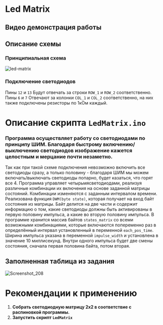 # Led Matrix

## Видео демонстрация работы

## Описание схемы
### Принципиальная схема
![led-matrix](https://github.com/user-attachments/assets/fba0a584-c2df-4cdc-97cf-9d333379b5dd)

### Подключение светодиодов
Пины `12` и `13` Будут отвечать за строки `ROW_1` и `ROW_2` соответственно.
Пины `6` и `7` Отвечают за колонки `COL_1` и `COL_2` соответственно, на них также подключены резисторы по 1кОм каждый.

# Описание скрипта `LedMatrix.ino`
### Программа осуществляет работу со светодиодами по принципу ШИМ. Благодаря быстрому включению/выключению светодиодов изображение кажется целостным и мерцание почти незаметно.
Так как при такой схеме подключения невозможно включить все светодиоды сразу, а только половину - благодаря ШИМ мы можем включать/выключать светодиоды попарно, будет казаться, что горят все 4.
Программа управляет четырьмясветодиодами, реализуя различные комбинации их включения на основе заданной матрицы состояний. Комбинации изменяются с заданным интервалом времени.
Реализована функция `DWM(byte state)`, которая получает на вход байт состояния из матрицы. Байт делится на две части и содержит информацию о том, какие светодиоды должны быть активированы в первую половину импульса,
а какие во вторую половину импульса.
В программе хранится массив байтов `states_matrix` со всеми возможными комбинациями, которые включаются попеременно раз в определённый интервал установленный в переменной `each_pos_time`.
Ширина импульса указана в переменной `impulse_width` и установлена в значение 10 миллисекунд. Внутри одного импульса будет две смены состояния, сначала первая половина байта, потом вторая.

## Заполненная таблица из задания
![Screenshot_208](https://github.com/user-attachments/assets/0afa7a78-5fac-4779-8538-ea3f802b0328)

# Рекомендации к применению
1. **Собрать светодиодную матрицу 2х2 в соответствие с распиновкой программы.**
2. **Запустить скрипт `LedMatrix`**
